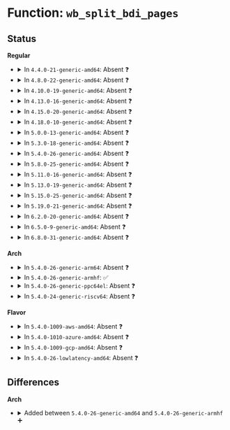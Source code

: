 # Function: <code>wb_split_bdi_pages</code>

## Status
<b>Regular</b>
<ul>
<li>
<details>
<summary>In <code>4.4.0-21-generic-amd64</code>: Absent ❓</summary>

```json
{
  "name": "wb_split_bdi_pages",
  "collision_type": "Unique Static",
  "inline_type": "Full",
  "funcs": [
    {
      "addr": 18446744071581178447,
      "name": "wb_split_bdi_pages",
      "external": false,
      "loc": "fs/fs-writeback.c:755",
      "file": "fs/fs-writeback.c",
      "inline": "not declared, inlined",
      "caller_inline": [
        "fs/fs-writeback.c:bdi_split_work_to_wbs",
        "fs/fs-writeback.c:wakeup_flusher_threads"
      ],
      "caller_func": []
    }
  ],
  "symbols": []
}
```
</details>
</li>
<li>
<details>
<summary>In <code>4.8.0-22-generic-amd64</code>: Absent ❓</summary>

```json
{
  "name": "wb_split_bdi_pages",
  "collision_type": "Unique Static",
  "inline_type": "Full",
  "funcs": [
    {
      "addr": 18446744071581354556,
      "name": "wb_split_bdi_pages",
      "external": false,
      "loc": "fs/fs-writeback.c:755",
      "file": "fs/fs-writeback.c",
      "inline": "not declared, inlined",
      "caller_inline": [
        "fs/fs-writeback.c:wakeup_flusher_threads",
        "fs/fs-writeback.c:bdi_split_work_to_wbs"
      ],
      "caller_func": []
    }
  ],
  "symbols": []
}
```
</details>
</li>
<li>
<details>
<summary>In <code>4.10.0-19-generic-amd64</code>: Absent ❓</summary>

```json
{
  "name": "wb_split_bdi_pages",
  "collision_type": "Unique Static",
  "inline_type": "Full",
  "funcs": [
    {
      "addr": 18446744071581433468,
      "name": "wb_split_bdi_pages",
      "external": false,
      "loc": "fs/fs-writeback.c:755",
      "file": "fs/fs-writeback.c",
      "inline": "not declared, inlined",
      "caller_inline": [
        "fs/fs-writeback.c:wakeup_flusher_threads",
        "fs/fs-writeback.c:bdi_split_work_to_wbs"
      ],
      "caller_func": []
    }
  ],
  "symbols": []
}
```
</details>
</li>
<li>
<details>
<summary>In <code>4.13.0-16-generic-amd64</code>: Absent ❓</summary>

```json
{
  "name": "wb_split_bdi_pages",
  "collision_type": "Unique Static",
  "inline_type": "Full",
  "funcs": [
    {
      "addr": 18446744071581487537,
      "name": "wb_split_bdi_pages",
      "external": false,
      "loc": "fs/fs-writeback.c:769",
      "file": "fs/fs-writeback.c",
      "inline": "not declared, inlined",
      "caller_inline": [
        "fs/fs-writeback.c:wakeup_flusher_threads",
        "fs/fs-writeback.c:bdi_split_work_to_wbs"
      ],
      "caller_func": []
    }
  ],
  "symbols": []
}
```
</details>
</li>
<li>
<details>
<summary>In <code>4.15.0-20-generic-amd64</code>: Absent ❓</summary>

```json
{
  "name": "wb_split_bdi_pages",
  "collision_type": "Unique Static",
  "inline_type": "Full",
  "funcs": [
    {
      "addr": 18446744071581629175,
      "name": "wb_split_bdi_pages",
      "external": false,
      "loc": "fs/fs-writeback.c:769",
      "file": "fs/fs-writeback.c",
      "inline": "not declared, inlined",
      "caller_inline": [
        "fs/fs-writeback.c:wb_workfn",
        "fs/fs-writeback.c:bdi_split_work_to_wbs"
      ],
      "caller_func": []
    }
  ],
  "symbols": []
}
```
</details>
</li>
<li>
<details>
<summary>In <code>4.18.0-10-generic-amd64</code>: Absent ❓</summary>

```json
{
  "name": "wb_split_bdi_pages",
  "collision_type": "Unique Static",
  "inline_type": "Full",
  "funcs": [
    {
      "addr": 18446744071581787371,
      "name": "wb_split_bdi_pages",
      "external": false,
      "loc": "fs/fs-writeback.c:770",
      "file": "fs/fs-writeback.c",
      "inline": "not declared, inlined",
      "caller_inline": [
        "fs/fs-writeback.c:wb_workfn",
        "fs/fs-writeback.c:bdi_split_work_to_wbs"
      ],
      "caller_func": []
    }
  ],
  "symbols": []
}
```
</details>
</li>
<li>
<details>
<summary>In <code>5.0.0-13-generic-amd64</code>: Absent ❓</summary>

```json
{
  "name": "wb_split_bdi_pages",
  "collision_type": "Unique Static",
  "inline_type": "Full",
  "funcs": [
    {
      "addr": 18446744071581874155,
      "name": "wb_split_bdi_pages",
      "external": false,
      "loc": "fs/fs-writeback.c:793",
      "file": "fs/fs-writeback.c",
      "inline": "not declared, inlined",
      "caller_inline": [
        "fs/fs-writeback.c:wb_workfn",
        "fs/fs-writeback.c:bdi_split_work_to_wbs"
      ],
      "caller_func": []
    }
  ],
  "symbols": []
}
```
</details>
</li>
<li>
<details>
<summary>In <code>5.3.0-18-generic-amd64</code>: Absent ❓</summary>

```json
{
  "name": "wb_split_bdi_pages",
  "collision_type": "Unique Static",
  "inline_type": "Full",
  "funcs": [
    {
      "addr": 18446744071581998942,
      "name": "wb_split_bdi_pages",
      "external": false,
      "loc": "fs/fs-writeback.c:804",
      "file": "fs/fs-writeback.c",
      "inline": "not declared, inlined",
      "caller_inline": [
        "fs/fs-writeback.c:wb_workfn",
        "fs/fs-writeback.c:bdi_split_work_to_wbs"
      ],
      "caller_func": []
    }
  ],
  "symbols": []
}
```
</details>
</li>
<li>
<details>
<summary>In <code>5.4.0-26-generic-amd64</code>: Absent ❓</summary>

```json
{
  "name": "wb_split_bdi_pages",
  "collision_type": "Unique Static",
  "inline_type": "Full",
  "funcs": [
    {
      "addr": 18446744071582077022,
      "name": "wb_split_bdi_pages",
      "external": false,
      "loc": "fs/fs-writeback.c:809",
      "file": "fs/fs-writeback.c",
      "inline": "not declared, inlined",
      "caller_inline": [
        "fs/fs-writeback.c:wb_workfn",
        "fs/fs-writeback.c:bdi_split_work_to_wbs"
      ],
      "caller_func": []
    }
  ],
  "symbols": []
}
```
</details>
</li>
<li>
<details>
<summary>In <code>5.8.0-25-generic-amd64</code>: Absent ❓</summary>

```json
{
  "name": "wb_split_bdi_pages",
  "collision_type": "Unique Static",
  "inline_type": "Full",
  "funcs": [
    {
      "addr": 18446744071582309013,
      "name": "wb_split_bdi_pages",
      "external": false,
      "loc": "fs/fs-writeback.c:810",
      "file": "fs/fs-writeback.c",
      "inline": "not declared, inlined",
      "caller_inline": [
        "fs/fs-writeback.c:wb_check_start_all",
        "fs/fs-writeback.c:bdi_split_work_to_wbs"
      ],
      "caller_func": []
    }
  ],
  "symbols": []
}
```
</details>
</li>
<li>
<details>
<summary>In <code>5.11.0-16-generic-amd64</code>: Absent ❓</summary>

```json
{
  "name": "wb_split_bdi_pages",
  "collision_type": "Unique Static",
  "inline_type": "Full",
  "funcs": [
    {
      "addr": 18446744071582361909,
      "name": "wb_split_bdi_pages",
      "external": false,
      "loc": "fs/fs-writeback.c:810",
      "file": "fs/fs-writeback.c",
      "inline": "not declared, inlined",
      "caller_inline": [
        "fs/fs-writeback.c:wb_check_start_all",
        "fs/fs-writeback.c:bdi_split_work_to_wbs"
      ],
      "caller_func": []
    }
  ],
  "symbols": []
}
```
</details>
</li>
<li>
<details>
<summary>In <code>5.13.0-19-generic-amd64</code>: Absent ❓</summary>

```json
{
  "name": "wb_split_bdi_pages",
  "collision_type": "Unique Static",
  "inline_type": "Full",
  "funcs": [
    {
      "addr": 18446744071582390092,
      "name": "wb_split_bdi_pages",
      "external": false,
      "loc": "fs/fs-writeback.c:816",
      "file": "fs/fs-writeback.c",
      "inline": "not declared, inlined",
      "caller_inline": [
        "fs/fs-writeback.c:wb_do_writeback",
        "fs/fs-writeback.c:bdi_split_work_to_wbs"
      ],
      "caller_func": []
    }
  ],
  "symbols": []
}
```
</details>
</li>
<li>
<details>
<summary>In <code>5.15.0-25-generic-amd64</code>: Absent ❓</summary>

```json
{
  "name": "wb_split_bdi_pages",
  "collision_type": "Unique Static",
  "inline_type": "Full",
  "funcs": [
    {
      "addr": 18446744071582711212,
      "name": "wb_split_bdi_pages",
      "external": false,
      "loc": "fs/fs-writeback.c:940",
      "file": "fs/fs-writeback.c",
      "inline": "not declared, inlined",
      "caller_inline": [
        "fs/fs-writeback.c:wb_do_writeback",
        "fs/fs-writeback.c:bdi_split_work_to_wbs"
      ],
      "caller_func": []
    }
  ],
  "symbols": []
}
```
</details>
</li>
<li>
<details>
<summary>In <code>5.19.0-21-generic-amd64</code>: Absent ❓</summary>

```json
{
  "name": "wb_split_bdi_pages",
  "collision_type": "Unique Static",
  "inline_type": "Full",
  "funcs": [
    {
      "addr": 18446744071583254869,
      "name": "wb_split_bdi_pages",
      "external": false,
      "loc": "fs/fs-writeback.c:906",
      "file": "fs/fs-writeback.c",
      "inline": "not declared, inlined",
      "caller_inline": [
        "fs/fs-writeback.c:wb_do_writeback",
        "fs/fs-writeback.c:bdi_split_work_to_wbs"
      ],
      "caller_func": []
    }
  ],
  "symbols": []
}
```
</details>
</li>
<li>
<details>
<summary>In <code>6.2.0-20-generic-amd64</code>: Absent ❓</summary>

```json
{
  "name": "wb_split_bdi_pages",
  "collision_type": "Unique Static",
  "inline_type": "Full",
  "funcs": [
    {
      "addr": 18446744071583836469,
      "name": "wb_split_bdi_pages",
      "external": false,
      "loc": "fs/fs-writeback.c:908",
      "file": "fs/fs-writeback.c",
      "inline": "not declared, inlined",
      "caller_inline": [
        "fs/fs-writeback.c:wb_do_writeback",
        "fs/fs-writeback.c:bdi_split_work_to_wbs"
      ],
      "caller_func": []
    }
  ],
  "symbols": []
}
```
</details>
</li>
<li>
<details>
<summary>In <code>6.5.0-9-generic-amd64</code>: Absent ❓</summary>

```json
{
  "name": "wb_split_bdi_pages",
  "collision_type": "Unique Static",
  "inline_type": "Full",
  "funcs": [
    {
      "addr": 18446744071584054517,
      "name": "wb_split_bdi_pages",
      "external": false,
      "loc": "fs/fs-writeback.c:910",
      "file": "fs/fs-writeback.c",
      "inline": "not declared, inlined",
      "caller_inline": [
        "fs/fs-writeback.c:wb_do_writeback",
        "fs/fs-writeback.c:bdi_split_work_to_wbs"
      ],
      "caller_func": []
    }
  ],
  "symbols": []
}
```
</details>
</li>
<li>
<details>
<summary>In <code>6.8.0-31-generic-amd64</code>: Absent ❓</summary>

```json
{
  "name": "wb_split_bdi_pages",
  "collision_type": "Unique Static",
  "inline_type": "Full",
  "funcs": [
    {
      "addr": 18446744071584269381,
      "name": "wb_split_bdi_pages",
      "external": false,
      "loc": "fs/fs-writeback.c:927",
      "file": "fs/fs-writeback.c",
      "inline": "not declared, inlined",
      "caller_inline": [
        "fs/fs-writeback.c:wb_do_writeback",
        "fs/fs-writeback.c:bdi_split_work_to_wbs"
      ],
      "caller_func": []
    }
  ],
  "symbols": []
}
```
</details>
</li>
</ul>
<b>Arch</b>
<ul>
<li>
<details>
<summary>In <code>5.4.0-26-generic-arm64</code>: Absent ❓</summary>

```json
{
  "name": "wb_split_bdi_pages",
  "collision_type": "Unique Static",
  "inline_type": "Full",
  "funcs": [
    {
      "addr": 18446603336493609592,
      "name": "wb_split_bdi_pages",
      "external": false,
      "loc": "fs/fs-writeback.c:809",
      "file": "fs/fs-writeback.c",
      "inline": "not declared, inlined",
      "caller_inline": [
        "fs/fs-writeback.c:wb_workfn",
        "fs/fs-writeback.c:bdi_split_work_to_wbs"
      ],
      "caller_func": []
    }
  ],
  "symbols": []
}
```
</details>
</li>
<li>
<details>
<summary>In <code>5.4.0-26-generic-armhf</code>: ✅</summary>

```c
long int wb_split_bdi_pages(struct bdi_writeback * wb, long int nr_pages)
```

```json
{
  "name": "wb_split_bdi_pages",
  "collision_type": "Unique Static",
  "inline_type": "No",
  "funcs": [
    {
      "addr": 3227127152,
      "name": "wb_split_bdi_pages",
      "external": false,
      "loc": "fs/fs-writeback.c:809",
      "file": "fs/fs-writeback.c",
      "inline": "seen, unknown",
      "caller_inline": [],
      "caller_func": [
        "fs/fs-writeback.c:wb_workfn",
        "fs/fs-writeback.c:bdi_split_work_to_wbs"
      ]
    }
  ],
  "symbols": [
    {
      "addr": 3227127152,
      "name": "wb_split_bdi_pages",
      "section": ".text",
      "bind": "STB_LOCAL",
      "size": 144
    }
  ]
}
```
</details>
</li>
<li>
<details>
<summary>In <code>5.4.0-26-generic-ppc64el</code>: Absent ❓</summary>

```json
{
  "name": "wb_split_bdi_pages",
  "collision_type": "Unique Static",
  "inline_type": "Full",
  "funcs": [
    {
      "addr": 13835058055287197160,
      "name": "wb_split_bdi_pages",
      "external": false,
      "loc": "fs/fs-writeback.c:809",
      "file": "fs/fs-writeback.c",
      "inline": "not declared, inlined",
      "caller_inline": [
        "fs/fs-writeback.c:wb_workfn",
        "fs/fs-writeback.c:bdi_split_work_to_wbs"
      ],
      "caller_func": []
    }
  ],
  "symbols": []
}
```
</details>
</li>
<li>
<details>
<summary>In <code>5.4.0-24-generic-riscv64</code>: Absent ❓</summary>

```json
{
  "name": "wb_split_bdi_pages",
  "collision_type": "Unique Static",
  "inline_type": "Full",
  "funcs": [
    {
      "addr": 18446743936273256578,
      "name": "wb_split_bdi_pages",
      "external": false,
      "loc": "fs/fs-writeback.c:809",
      "file": "fs/fs-writeback.c",
      "inline": "not declared, inlined",
      "caller_inline": [
        "fs/fs-writeback.c:wb_workfn",
        "fs/fs-writeback.c:bdi_split_work_to_wbs"
      ],
      "caller_func": []
    }
  ],
  "symbols": []
}
```
</details>
</li>
</ul>
<b>Flavor</b>
<ul>
<li>
<details>
<summary>In <code>5.4.0-1009-aws-amd64</code>: Absent ❓</summary>

```json
{
  "name": "wb_split_bdi_pages",
  "collision_type": "Unique Static",
  "inline_type": "Full",
  "funcs": [
    {
      "addr": 18446744071582045758,
      "name": "wb_split_bdi_pages",
      "external": false,
      "loc": "fs/fs-writeback.c:809",
      "file": "fs/fs-writeback.c",
      "inline": "not declared, inlined",
      "caller_inline": [
        "fs/fs-writeback.c:wb_workfn",
        "fs/fs-writeback.c:bdi_split_work_to_wbs"
      ],
      "caller_func": []
    }
  ],
  "symbols": []
}
```
</details>
</li>
<li>
<details>
<summary>In <code>5.4.0-1010-azure-amd64</code>: Absent ❓</summary>

```json
{
  "name": "wb_split_bdi_pages",
  "collision_type": "Unique Static",
  "inline_type": "Full",
  "funcs": [
    {
      "addr": 18446744071581983310,
      "name": "wb_split_bdi_pages",
      "external": false,
      "loc": "fs/fs-writeback.c:809",
      "file": "fs/fs-writeback.c",
      "inline": "not declared, inlined",
      "caller_inline": [
        "fs/fs-writeback.c:wb_workfn",
        "fs/fs-writeback.c:bdi_split_work_to_wbs"
      ],
      "caller_func": []
    }
  ],
  "symbols": []
}
```
</details>
</li>
<li>
<details>
<summary>In <code>5.4.0-1009-gcp-amd64</code>: Absent ❓</summary>

```json
{
  "name": "wb_split_bdi_pages",
  "collision_type": "Unique Static",
  "inline_type": "Full",
  "funcs": [
    {
      "addr": 18446744071582037038,
      "name": "wb_split_bdi_pages",
      "external": false,
      "loc": "fs/fs-writeback.c:809",
      "file": "fs/fs-writeback.c",
      "inline": "not declared, inlined",
      "caller_inline": [
        "fs/fs-writeback.c:wb_workfn",
        "fs/fs-writeback.c:bdi_split_work_to_wbs"
      ],
      "caller_func": []
    }
  ],
  "symbols": []
}
```
</details>
</li>
<li>
<details>
<summary>In <code>5.4.0-26-lowlatency-amd64</code>: Absent ❓</summary>

```json
{
  "name": "wb_split_bdi_pages",
  "collision_type": "Unique Static",
  "inline_type": "Full",
  "funcs": [
    {
      "addr": 18446744071582108654,
      "name": "wb_split_bdi_pages",
      "external": false,
      "loc": "fs/fs-writeback.c:809",
      "file": "fs/fs-writeback.c",
      "inline": "not declared, inlined",
      "caller_inline": [
        "fs/fs-writeback.c:wb_workfn",
        "fs/fs-writeback.c:bdi_split_work_to_wbs"
      ],
      "caller_func": []
    }
  ],
  "symbols": []
}
```
</details>
</li>
</ul>

## Differences
<b>Arch</b>
<ul>
<li>
<details>
<summary>Added between <code>5.4.0-26-generic-amd64</code> and <code>5.4.0-26-generic-armhf</code> ➕</summary>

```c
long int wb_split_bdi_pages(struct bdi_writeback * wb, long int nr_pages)
```
</details>
</li>
</ul>
